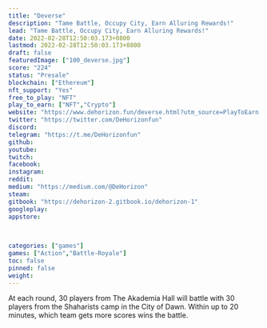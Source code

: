 ```yaml
---
title: "Deverse"
description: "Tame Battle, Occupy City, Earn Alluring Rewards!"
lead: "Tame Battle, Occupy City, Earn Alluring Rewards!"
date: 2022-02-28T12:50:03.173+0800
lastmod: 2022-02-28T12:50:03.173+0800
draft: false
featuredImage: ["100_deverse.jpg"]
score: "224"
status: "Presale"
blockchain: ["Ethereum"]
nft_support: "Yes"
free_to_play: "NFT"
play_to_earn: ["NFT","Crypto"]
website: "https://www.dehorizon.fun/deverse.html?utm_source=PlayToEarn.net&utm_medium=organic&utm_campaign=gamepage"
twitter: "https://twitter.com/DeHorizonfun"
discord: 
telegram: "https://t.me/DeHorizonfun"
github: 
youtube: 
twitch: 
facebook: 
instagram: 
reddit: 
medium: "https://medium.com/@DeHorizon"
steam: 
gitbook: "https://dehorizon-2.gitbook.io/dehorizon-1"
googleplay: 
appstore: 

  
    
categories: ["games"]
games: ["Action","Battle-Royale"]
toc: false
pinned: false
weight: 
---
```

At each round, 30 players from The Akademia Hall will battle with 30 players from the Shaharists camp in the City of Dawn. Within up to 20 minutes, which team gets more scores wins the battle.